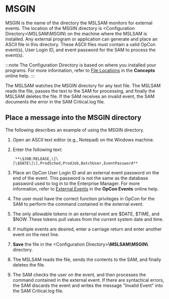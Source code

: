 # MSGIN

MSGIN is the name of the directory the MSLSAM monitors for external events. The location of the MSGIN directory is <Configuration Directory\>\\MSLSAM\\MSGIN\\ on the machine where the MSLSAM is installed. Any external program or application can generate and place an ASCII file in this directory. These ASCII files must contain a valid OpCon event(s), User Login ID, and event password for the SAM to process the event(s).

:::note
The Configuration Directory is based on where you installed your programs. For more information, refer to [File Locations](https://help.smatechnologies.com/opcon/core/file-locations) in the **Concepts** online help.
:::

The MSLSAM watches the MSGIN directory for any text file. The MSLSAM reads the file, passes the text to the SAM for processing, and finally the MSLSAM deletes the file. If the SAM receives an invalid event, the SAM documents the error in the SAM Critical.log file.

## Place a message into the MSGIN directory

The following describes an example of using the MSGIN directory.

1. Open an ASCII text editor (e.g., Notepad) on the Windows machine.
2. Enter the following text:

   ```console
    **\$JOB:RELEASE,\[\[\$DATE\]\],ProdSched,ProdJob,BatchUser,EventPassword**
   ```

3. Place an OpCon User Login ID and an external event password on the end of the event. This password is not the same as the database password used to log in to the Enterprise Manager. For more information, refer to [External Events](https://help.smatechnologies.com/opcon/core/events/defining#external-events) in the **OpCon Events** online help.
4. The user must have the correct function privileges in OpCon for the SAM to perform the command contained in the external event.
5. The only allowable tokens in an external event are $DATE, $TIME, and $NOW. These tokens pull values from the current system date and time.
6. If multiple events are desired, enter a carriage return and enter another event on the next line.
7. **Save** the file in the <Configuration Directory\>**\\MSLSAM\\MSGIN\\** directory.
8. The MSLSAM reads the file, sends the contents to the SAM, and finally deletes the file.
9. The SAM checks the user on the event, and then processes the command contained in the external event. If there are syntactical errors, the SAM discards the event and writes the message "Invalid Event" into the SAM Critical.log file.
